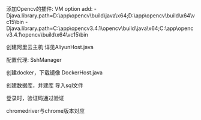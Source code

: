 添加Opencv的插件:
VM option add:
 -Djava.library.path=D:\app\opencv\build\java\x64;D:\app\opencv\build\x64\vc15\bin
  -Djava.library.path=C:\app\opencv3.4.1\opencv\build\java\x64;C:\app\opencv3.4.1\opencv\build\x64\vc15\bin

创建阿里云主机
详见AliyunHost.java

配置代理:
SshManager

创建docker，下载镜像
DockerHost.java

创建数据库，并建库
导入sql文件

登录时，验证码通过验证

chromedriver与chrome版本对应


